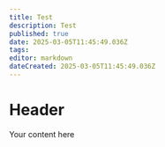 ```yaml
---
title: Test
description: Test
published: true
date: 2025-03-05T11:45:49.036Z
tags: 
editor: markdown
dateCreated: 2025-03-05T11:45:49.036Z
---
```


# Header
Your content here